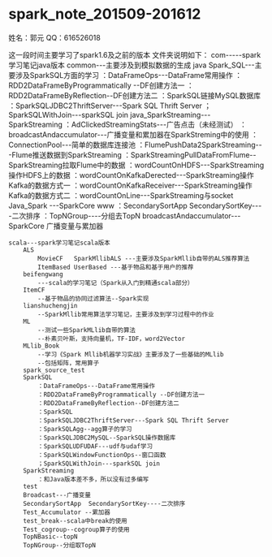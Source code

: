 # spark_note_201509-201612

姓名：郭元
QQ：616526018


这一段时间主要学习了spark1.6及之前的版本
文件夹说明如下：
	com-----spark学习笔记java版本
		common---主要涉及到模拟数据的生成
		java
			Spark_SQL---主要涉及SparkSQL方面的学习
				：DataFrameOps---DataFrame常用操作
				：RDD2DataFrameByProgrammatically --DF创建方法一
				：RDD2DataFrameByReflection--DF创建方法二
				：SparkSQL链接MySQL数据库
				：SparkSQLJDBC2ThriftServer---Spark SQL Thrift Server
				；SparkSQLWithJoin---sparkSQL join
		java_SparkStreaming---SparkStreaming
			：AdClickedStreamingStats---广告点击（未经测试）
			：broadcastAndaccumulator---广播变量和累加器在SparkStreming中的使用
			：ConnectionPool---简单的数据库连接池
			：FlumePushData2SparkStreaming---Flume推送数据到SparkStreaming
			：SparkStreamingPullDataFromFlume--SparkStreaming拉取Flume中的数据
			：wordCountOnHDFS---SparkStreaming操作HDFS上的数据
			：wordCountOnKafkaDerected---SparkStreaming操作Kafka的数据方式一
			：wordCountOnKafkaReceiver---SparkStreaming操作Kafka的数据方式二
			：wordCountOnLine---SparkStreaming与socket
		Java_Spark ---SparkCore
			www
				：SecondarySortApp  SecondarySortKey----二次排序
				：TopNGroup----分组去TopN
	broadcastAndaccumulator---SparkCore 广播变量与累加器
	
				
	scala---spark学习笔记scala版本
		ALS
			MovieCF   SparkMllibALS ---主要涉及SparkMllib自带的ALS推荐算法
			ItemBased UserBased ---基于物品和基于用户的推荐
		beifengwang
			---scala的学习笔记（Spark从入门到精通scala部分）
		ItemCF
			--基于物品的协同过滤算法--Spark实现
		lianshuchengjin
			--SparkMllib常用算法学习笔记，主要涉及到学习过程中的作业
		ML
			--测试一些SparkMLlib自带的算法
			--朴素贝叶斯，支持向量机，TF-IDF，word2Vector
		MLlib_Book
			--学习《Spark Mllib机器学习实战》主要涉及了一些基础的MLlib
			--包括矩阵，常用算子
		spark_source_test
		SparkSQL
			：DataFrameOps---DataFrame常用操作
			：RDD2DataFrameByProgrammatically --DF创建方法一
			：RDD2DataFrameByReflection--DF创建方法二
			：SparkSQL
			：SparkSQLJDBC2ThriftServer---Spark SQL Thrift Server
			：SparkSQLAgg--agg算子的学习
			：SparkSQLJDBC2MySQL--SparkSQL操作数据库
			：SparkSQLUDFUDAF---udf与udaf学习
			：SparkSQLWindowFunctionOps--窗口函数
			；SparkSQLWithJoin---sparkSQL join
		SparkStreaming
			：和Java版本差不多，所以没有过多编写
		test
		Broadcast---广播变量
		SecondarySortApp  SecondarySortKey----二次排序
		Test_Accumulator --累加器
		test_break--scala中break的使用
		Test_cogroup--cogroup算子的使用
		TopNBasic--topN
		TopNGroup--分组取TopN
		
		
